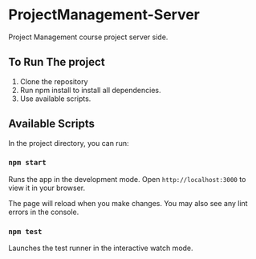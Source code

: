 # ProjectManagement-Server
Project Management course project server side.

## To Run The project
1. Clone the repository
2. Run npm install to install all dependencies.
3. Use available scripts.


## Available Scripts
In the project directory, you can run:

### `npm start`
Runs the app in the development mode.
Open `http://localhost:3000` to view it in your browser.

The page will reload when you make changes.
You may also see any lint errors in the console.

### `npm test`
Launches the test runner in the interactive watch mode.
